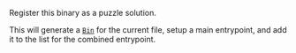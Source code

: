 Register this binary as a puzzle solution.

This will generate a [`Bin`](aoc_runner::derived::Bin) for the current file, setup a main entrypoint, and add it to the
list for the combined entrypoint.
